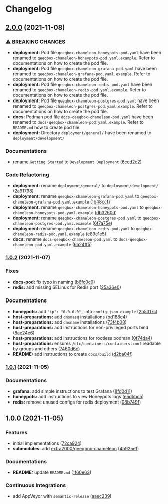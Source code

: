 # Changelog

## [2.0.0](https://github.com/extra2000/qeeqbox-chameleon-podman/compare/v1.0.2...v2.0.0) (2021-11-08)


### ⚠ BREAKING CHANGES

* **deployment:** Pod file `qeeqbox-chameleon-honeypots-pod.yaml` have been renamed to `qeeqbox-chameleon-honeypots-pod.yaml.example`. Refer to documentations on how to create the pod file.
* **deployment:** Pod file `qeeqbox-chameleon-grafana-pod.yaml` have been renamed to `qeeqbox-chameleon-grafana-pod.yaml.example`. Refer to documentations on how to create the pod file.
* **deployment:** Pod file `qeeqbox-chameleon-redis-pod.yaml` have been renamed to `qeeqbox-chameleon-redis-pod.yaml.example`. Refer to documentations on how to create the pod file.
* **deployment:** Pod file `qeeqbox-chameleon-postgres-pod.yaml` have been renamed to `qeeqbox-chameleon-postgres-pod.yaml.example`. Refer to documentations on how to create the pod file.
* **docs:** Podman pod file `docs-qeeqbox-chameleon-pod.yaml` have been renamed to `docs-qeeqbox-chameleon-pod.yaml.example`. Refer to `README.md` how to create pod file.
* **deployment:** Directory `deployment/general/` have been renamed to `deployment/development/`

### Documentations

* rename `Getting Started` to `Development Deployment` ([6ccd2c2](https://github.com/extra2000/qeeqbox-chameleon-podman/commit/6ccd2c264f6382c9421917196b961bb22d815d4c))


### Code Refactoring

* **deployment:** rename `deployment/general/` to `deployment/development/` ([2a91798](https://github.com/extra2000/qeeqbox-chameleon-podman/commit/2a9179815bfe52cd9ec77d2e9e7ef15d0774f97f))
* **deployment:** rename `qeeqbox-chameleon-grafana-pod.yaml` to `qeeqbox-chameleon-grafana-pod.yaml.example` ([1b48ccf](https://github.com/extra2000/qeeqbox-chameleon-podman/commit/1b48ccf4f04f28a991c903fa538a1c2b7a56e30f))
* **deployment:** rename `qeeqbox-chameleon-honeypots-pod.yaml` to `qeeqbox-chameleon-honeypots-pod.yaml.example` ([db3260d](https://github.com/extra2000/qeeqbox-chameleon-podman/commit/db3260dce9c99c133072537d8d08a89182c378ba))
* **deployment:** rename `qeeqbox-chameleon-postgres-pod.yaml` to `qeeqbox-chameleon-postgres-pod.yaml.example` ([6f7a75e](https://github.com/extra2000/qeeqbox-chameleon-podman/commit/6f7a75e3b56b5b1111e4952f582482493402481d))
* **deployment:** rename `qeeqbox-chameleon-redis-pod.yaml` to `qeeqbox-chameleon-redis-pod.yaml.example` ([e89e1e5](https://github.com/extra2000/qeeqbox-chameleon-podman/commit/e89e1e5303c2921c529cb9fe07725c161a178847))
* **docs:** rename `docs-qeeqbox-chameleon-pod.yaml` to `docs-qeeqbox-chameleon-pod.yaml.example` ([6a24ff5](https://github.com/extra2000/qeeqbox-chameleon-podman/commit/6a24ff51d0827f202ba5f6e865b2f20863427f94))

### [1.0.2](https://github.com/extra2000/qeeqbox-chameleon-podman/compare/v1.0.1...v1.0.2) (2021-11-07)


### Fixes

* **docs-pod:** fix typo in naming ([b6fc0c9](https://github.com/extra2000/qeeqbox-chameleon-podman/commit/b6fc0c9ff11fd4f7552932e4404d1976aaec9e77))
* **redis:** add missing SELinux for Redis port ([25a36e0](https://github.com/extra2000/qeeqbox-chameleon-podman/commit/25a36e0fb57ac21a11cedebefc0a99bc799329ca))


### Documentations

* **honeypots:** add `"ip": "0.0.0.0",` into `config.json.example` ([2b5317c](https://github.com/extra2000/qeeqbox-chameleon-podman/commit/2b5317c1cdb0b9354699d5e7016049174ee2bf19))
* **host-preparations:** add `dnsmasq` installations ([bd188c4](https://github.com/extra2000/qeeqbox-chameleon-podman/commit/bd188c49d489ccf2862e410016703aaa4214bf8c))
* **host-preparations:** add `dnsname` installations ([73f4b08](https://github.com/extra2000/qeeqbox-chameleon-podman/commit/73f4b08c4524c0028a7d5ead9a02fdc5fd3e8f84))
* **host-preparations:** add instructions for non-privileged ports bind ([8ae24e6](https://github.com/extra2000/qeeqbox-chameleon-podman/commit/8ae24e692a504b93ad0cd8cdb8f2b0c6a3c36eb9))
* **host-preparations:** add instructions for rootless podman ([0f74da4](https://github.com/extra2000/qeeqbox-chameleon-podman/commit/0f74da49c834706722e739bca5257df71b05794f))
* **host-preparations:** ensures `/etc/containers/containers.conf` readable by groups and others ([7460d6c](https://github.com/extra2000/qeeqbox-chameleon-podman/commit/7460d6c717c87a6637a8d4aa2a3b84bdb14d1db2))
* **README:** add instructions to create `docs/build` ([d2ba04f](https://github.com/extra2000/qeeqbox-chameleon-podman/commit/d2ba04f24c03619708a197ef9dfcada338bd7f4d))

### [1.0.1](https://github.com/extra2000/qeeqbox-chameleon-podman/compare/v1.0.0...v1.0.1) (2021-11-05)


### Documentations

* **grafana:** add simple instructions to test Grafana ([8fd0d11](https://github.com/extra2000/qeeqbox-chameleon-podman/commit/8fd0d1179f3cca7cb2e7e8fc34dcd5dee53fe8b8))
* **honeypots:** add instructions to view Honeypots logs ([e5d5bc5](https://github.com/extra2000/qeeqbox-chameleon-podman/commit/e5d5bc5e63bb0e1421bf094dc0b182e67be2f45f))
* **redis:** remove unused configs for redis deployment ([08b749f](https://github.com/extra2000/qeeqbox-chameleon-podman/commit/08b749f35e3581e312aeafb83d1f7501c36ecf78))

## 1.0.0 (2021-11-05)


### Features

* initial implementations ([72ca924](https://github.com/extra2000/qeeqbox-chameleon-podman/commit/72ca924287faafc4ef67f61883ba5c51a450e01f))
* **submodules:** add [extra2000/qeeqbox-chameleon](https://github.com/extra2000/qeeqbox-chameleon) ([4b925e1](https://github.com/extra2000/qeeqbox-chameleon-podman/commit/4b925e1493427f2dccef62d356de65318a4054ba))


### Documentations

* **README:** update `README.md` ([1f60e63](https://github.com/extra2000/qeeqbox-chameleon-podman/commit/1f60e639c21905ee94b34cf1ef7990b884dc4ad9))


### Continuous Integrations

* add AppVeyor with `semantic-release` ([aaec239](https://github.com/extra2000/qeeqbox-chameleon-podman/commit/aaec239bc669fefde0de5fd026c96247de2807b3))
